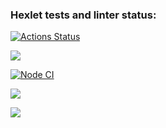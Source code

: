 ### Hexlet tests and linter status:
[![Actions Status](https://github.com/AndreyCurious/frontend-project-46/workflows/hexlet-check/badge.svg)](https://github.com/AndreyCurious/frontend-project-46/actions)

<a href="https://codeclimate.com/github/AndreyCurious/frontend-project-46/maintainability"><img src="https://api.codeclimate.com/v1/badges/4072cddf8189de6e87d2/maintainability" /></a>

[![Node CI](https://github.com/AndreyCurious/frontend-project-46/actions/workflows/nodejs.yml/badge.svg)](https://github.com/AndreyCurious/frontend-project-46/actions/workflows/nodejs.yml)

<a href="https://codeclimate.com/github/AndreyCurious/frontend-project-46/test_coverage"><img src="https://api.codeclimate.com/v1/badges/4072cddf8189de6e87d2/test_coverage" /></a>

<a href="https://asciinema.org/a/YwItbjYomJ0AtpgrsauQqOKXF" target="_blank"><img src="https://asciinema.org/a/YwItbjYomJ0AtpgrsauQqOKXF.svg" /></a>
